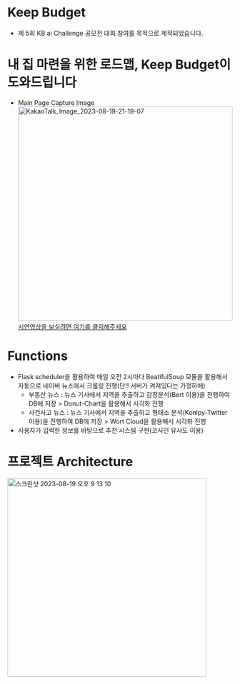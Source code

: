 # Keep Budget
- 제 5회 KB ai Challenge 공모전 대회 참여를 목적으로 제작되었습니다.

# 내 집 마련을 위한 로드맵, Keep Budget이 도와드립니다
- Main Page Capture Image<br>
<img width="480" alt="KakaoTalk_Image_2023-08-19-21-19-07" src="https://github.com/kkh0331/KB-ai/assets/99806443/5e0fa8fa-6123-4d76-b2d1-1e0f923e83bd"><br>
[시연영상을 보실려면 여기를 클릭해주세요](https://youtu.be/DEJtR_HfwHc)


# Functions
- Flask scheduler을 활용하여 매일 오전 2시마다 BeatifulSoup 모듈을 활용해서 자동으로 네이버 뉴스에서 크롤링 진행(단!! 서버가 켜져있다는 가정하에)
  - 부동산 뉴스 : 뉴스 기사에서 지역을 추출하고 감정분석(Bert 이용)을 진행하여 DB에 저장 > Donut-Chart을 활용해서 시각화 진행
  - 사건사고 뉴스 : 뉴스 기사에서 지역을 추출하고 형태소 분석(Konlpy-Twitter 이용)을 진행하여 DB에 저장 > Wort Cloud을 활용해서 시각화 진행
- 사용자가 입력한 정보를 바탕으로 추천 시스템 구현(코사인 유사도 이용)

# 프로젝트 Architecture
<img width="445" alt="스크린샷 2023-08-19 오후 9 13 10" src="https://github.com/kkh0331/KB-ai/assets/99806443/faf0a2ee-4ce6-45a4-b49e-c56c561eadb8"><br>
